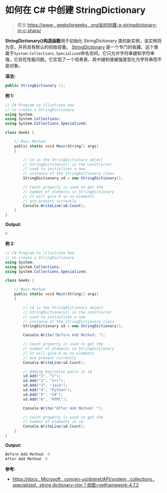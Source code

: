 # 如何在 C# 中创建 StringDictionary

> 原文:[https://www . geeksforgeeks . org/如何创建-a-stringdictionary-in-c-sharp/](https://www.geeksforgeeks.org/how-to-create-a-stringdictionary-in-c-sharp/)

**StringDictionary()构造函数**用于初始化 StringDictionary 类的新实例，该实例将为空，并将具有默认的初始容量。 [StringDictionary](https://www.geeksforgeeks.org/c-sharp-stringdictionary-class/) 是一个专门的收藏。这个类属于`System.Collections.Specialized`命名空间。它只允许字符串键和字符串值。它存在性能问题。它实现了一个哈希表，其中键和值被强类型化为字符串而不是对象。

**语法:**

```cs
public StringDictionary ();
```

**例 1:**

```cs
// C# Program to illustrate how
// to create a StringDictionary
using System;
using System.Collections;
using System.Collections.Specialized;

class Geeks {

    // Main Method
    public static void Main(String[] args)
    {

        // sd is the StringDictionary object
        // StringDictionary() is the constructor
        // used to initializes a new
        // instance of the StringDictionary class
        StringDictionary sd = new StringDictionary();

        // Count property is used to get the
        // number of elements in StringDictionary
        // It will give 0 as no elements
        // are present currently
        Console.WriteLine(sd.Count);
    }
}
```

**Output:**

```cs
0

```

**例 2:**

```cs
// C# Program to illustrate how
// to create a StringDictionary
using System;
using System.Collections;
using System.Collections.Specialized;

class Geeks {

    // Main Method
    public static void Main(String[] args)
    {

        // sd is the StringDictionary object
        // StringDictionary() is the constructor
        // used to initializes a new
        // instance of the StringDictionary class
        StringDictionary sd = new StringDictionary();

        Console.Write("Before Add Method: ");

        // Count property is used to get the
        // number of elements in StringDictionary
        // It will give 0 as no elements
        // are present currently
        Console.WriteLine(sd.Count);

        // Adding key/value pairs in sd
        sd.Add("1", "C");
        sd.Add("2", "C++");
        sd.Add("3", "Java");
        sd.Add("4", "Python");
        sd.Add("5", "C#");
        sd.Add("6", "HTML");

        Console.Write("After Add Method: ");

        // Count property is used to get the
        // number of elements in sd
        Console.WriteLine(sd.Count);
    }
}
```

**Output:**

```cs
Before Add Method: 0
After Add Method: 6

```

**参考:**

*   [https://docs . Microsoft . com/en-us/dotnet/API/system . collections . specialized . string dictionary-ctor？视图=netframework-4.7.2](https://docs.microsoft.com/en-us/dotnet/api/system.collections.specialized.stringdictionary.-ctor?view=netframework-4.7.2)